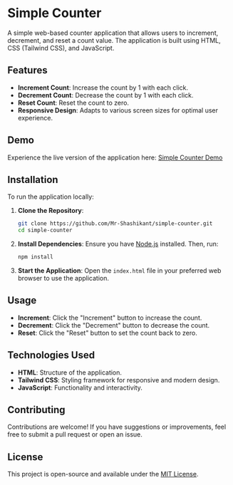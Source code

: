 # Simple Counter

A simple web-based counter application that allows users to increment, decrement, and reset a count value. The application is built using HTML, CSS (Tailwind CSS), and JavaScript.

## Features

- **Increment Count**: Increase the count by 1 with each click.
- **Decrement Count**: Decrease the count by 1 with each click.
- **Reset Count**: Reset the count to zero.
- **Responsive Design**: Adapts to various screen sizes for optimal user experience.

## Demo

Experience the live version of the application here: [Simple Counter Demo](https://my-simple-counter.vercel.app)

## Installation

To run the application locally:

1. **Clone the Repository**:
   ```bash
   git clone https://github.com/Mr-Shashikant/simple-counter.git
   cd simple-counter
   ```

2. **Install Dependencies**:
   Ensure you have [Node.js](https://nodejs.org/) installed. Then, run:
   ```bash
   npm install
   ```

3. **Start the Application**:
   Open the `index.html` file in your preferred web browser to use the application.

## Usage

- **Increment**: Click the "Increment" button to increase the count.
- **Decrement**: Click the "Decrement" button to decrease the count.
- **Reset**: Click the "Reset" button to set the count back to zero.

## Technologies Used

- **HTML**: Structure of the application.
- **Tailwind CSS**: Styling framework for responsive and modern design.
- **JavaScript**: Functionality and interactivity.

## Contributing

Contributions are welcome! If you have suggestions or improvements, feel free to submit a pull request or open an issue.

## License

This project is open-source and available under the [MIT License](LICENSE).